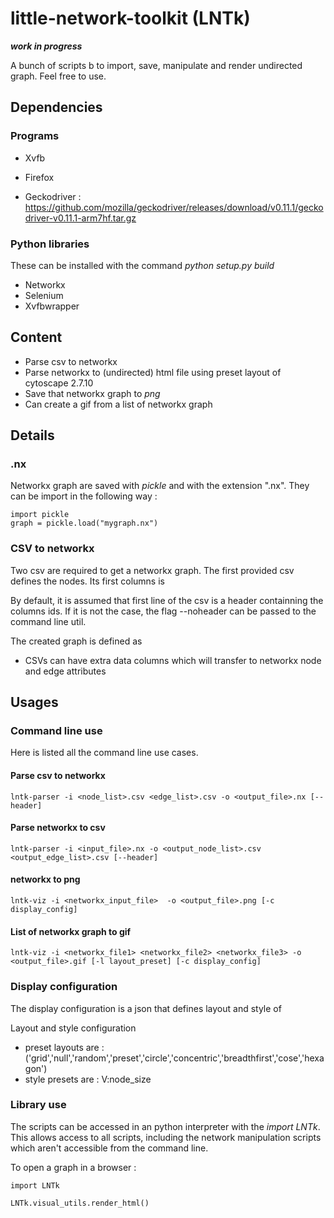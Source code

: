 # little-network-toolkit (LNTk)
***work in progress***

A bunch of scripts b to import, save, manipulate and render undirected graph. Feel free to use.

## Dependencies

### Programs

- Xvfb


- Firefox
- Geckodriver  : https://github.com/mozilla/geckodriver/releases/download/v0.11.1/geckodriver-v0.11.1-arm7hf.tar.gz
### Python libraries

These can be installed with the command *python setup.py build*

- Networkx
- Selenium
- Xvfbwrapper

## Content

- Parse csv to networkx
- Parse networkx to (undirected) html file using preset layout of cytoscape 2.7.10
- Save that networkx graph to *png*
- Can create a gif from a list of networkx graph

## Details

### .nx

Networkx graph are saved with *pickle* and with the extension ".nx". They can be import in the following way :

    import pickle
    graph = pickle.load("mygraph.nx")

### CSV to networkx

Two csv are required to get a networkx graph. The first provided csv defines the nodes. Its first columns is

By default, it is assumed that first line of the csv is a header containning the columns ids. If it is not the case, the flag --noheader can be passed to the command line util.

 The created graph is defined as




- CSVs can have extra data columns which will transfer to networkx node and edge attributes

## Usages

### Command line use

Here is listed all the command line use cases.

#### Parse csv to networkx

    lntk-parser -i <node_list>.csv <edge_list>.csv -o <output_file>.nx [--header]

#### Parse networkx to csv

    lntk-parser -i <input_file>.nx -o <output_node_list>.csv <output_edge_list>.csv [--header]

#### networkx to png

    lntk-viz -i <networkx_input_file>  -o <output_file>.png [-c display_config]

#### List of networkx graph to gif

    lntk-viz -i <networkx_file1> <networkx_file2> <networkx_file3> -o <output_file>.gif [-l layout_preset] [-c display_config]

### Display configuration

The display configuration is a json that defines layout and style of

Layout and style configuration

- preset layouts are : ('grid','null','random','preset','circle','concentric','breadthfirst','cose','hexagon')
- style presets are : V:node_size

### Library use

The scripts can be accessed in an python interpreter with the *import LNTk*. This allows access to all scripts, including the network manipulation scripts which aren't accessible from the command line.

To open a graph in a browser :

    import LNTk

    LNTk.visual_utils.render_html()
